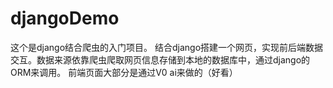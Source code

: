 # djangoDemo
这个是django结合爬虫的入门项目。
结合django搭建一个网页，实现前后端数据交互。数据来源依靠爬虫爬取网页信息存储到本地的数据库中，通过django的ORM来调用。
前端页面大部分是通过V0 ai来做的（好看）
